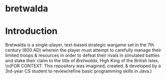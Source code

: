 # bretwalda
# Introduction
Bretwalda is a single-player, text-based strategic wargame set in the 7th century (600 AD) wherein the player must attempt to carefully manage their limited troops & resources in order to defeat their rivals in simulated battles and stake their claim to the title of *Bretwalda*, High King of the British Isles.
\n(FOR CONTEXT: This repository was imagined, created, & developed by a 3rd-year CS student to review/refine basic programming skills in Java.)
